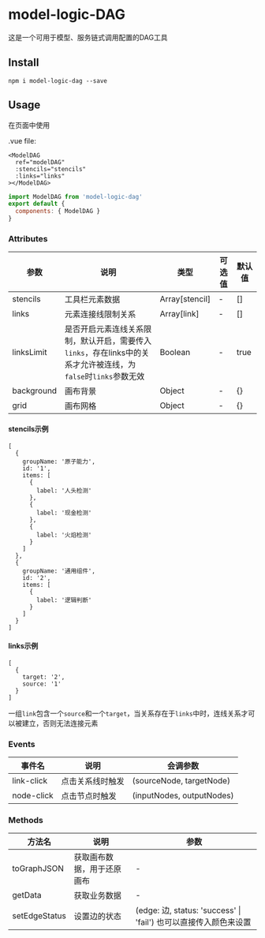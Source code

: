 # model-logic-DAG

这是一个可用于模型、服务链式调用配置的DAG工具

## Install

```
npm i model-logic-dag --save
```

## Usage

在页面中使用

.vue file:

```
<ModelDAG
  ref="modelDAG"
  :stencils="stencils"
  :links="links"
></ModelDAG>
```

```js
import ModelDAG from 'model-logic-dag'
export default {
  components: { ModelDAG }
}
```

### Attributes

|  参数   |  说明  |  类型  |  可选值  |  默认值  |  
|  ----  | ----  | ----  | ----  | ----  |
| stencils  | 工具栏元素数据  |  Array[stencil] | - | [] |
| links  | 元素连接线限制关系 | Array[link] | - | [] |
| linksLimit  | 是否开启元素连线关系限制，默认开启，需要传入```links```，存在links中的关系才允许被连线，为```false```时```links```参数无效 | Boolean | - | true |
| background  | 画布背景 | Object | - | {} |
| grid  | 画布网格 | Object | - | {} |

#### stencils示例

```
[
  {
    groupName: '原子能力',
    id: '1',
    items: [
      {
        label: '人头检测'
      },
      {
        label: '现金检测'
      },
      {
        label: '火焰检测'
      }
    ]
  },
  {
    groupName: '通用组件',
    id: '2',
    items: [
      {
        label: '逻辑判断'
      }
    ]
  }
]
```

#### links示例

```
[
  {
    target: '2',
    source: '1'
  }
]
```
一组```link```包含一个```source```和一个```target```，当关系存在于```links```中时，连线关系才可以被建立，否则无法连接元素

### Events

| 事件名   |  说明  |  会调参数  |
|  ----  | ----  | ----  |
| link-click  | 点击关系线时触发  |  (sourceNode, targetNode)  |
| node-click  | 点击节点时触发 | (inputNodes, outputNodes) |

### Methods

| 方法名   |  说明  |  参数  |
|  ----  | ----  | ----  |
| toGraphJSON  | 获取画布数据，用于还原画布  |  - |
| getData  | 获取业务数据 | - |
| setEdgeStatus  | 设置边的状态 | (edge: 边, status: 'success' \| 'fail') 也可以直接传入颜色来设置 |

